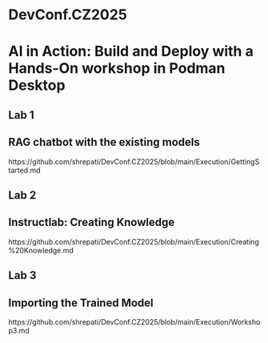 # DevConf.CZ2025
<h1>AI in Action: Build and Deploy with a Hands-On workshop in Podman Desktop</h1>
<p><h2>Lab 1</h2></p> <h2>RAG chatbot with the existing models</h2>
https://github.com/shrepati/DevConf.CZ2025/blob/main/Execution/GettingStarted.md

<p><h2>Lab 2</h2></p> <h2>Instructlab: Creating Knowledge</h2>
https://github.com/shrepati/DevConf.CZ2025/blob/main/Execution/Creating%20Knowledge.md

<p><h2>Lab 3</h2></p> <h2>Importing the Trained Model</h2>
https://github.com/shrepati/DevConf.CZ2025/blob/main/Execution/Workshop3.md
